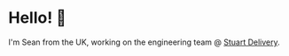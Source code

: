 # Hello! 👋

I'm Sean from the UK, working on the engineering team @ [Stuart Delivery](https://github.com/StuartApp).
